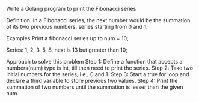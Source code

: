 Write a Golang program to print the Fibonacci series 

Definition: In a Fibonacci series, the next number would be the summation of its two previous numbers, series starting from 0 and 1.

Examples
Print a fibonacci series up to num = 10;

Series: 1, 2, 3, 5, 8, next is 13 but greater than 10;

Approach to solve this problem
Step 1: Define a function that accepts a numbers(num) type is int, till then need to print the series.
Step 2: Take two initial numbers for the series, i.e., 0 and 1.
Step 3: Start a true for loop and declare a third variable to store previous two values.
Step 4: Print the summation of two numbers until the summation is lesser than the given num.